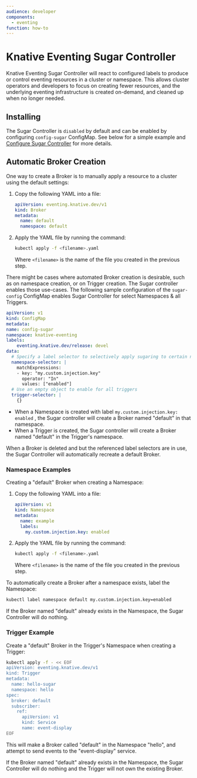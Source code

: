 ```yaml
---
audience: developer
components:
  - eventing
function: how-to
---
```


# Knative Eventing Sugar Controller

Knative Eventing Sugar Controller will react to configured labels
to produce or control eventing resources in a cluster or namespace. This allows
cluster operators and developers to focus on creating fewer resources, and the
underlying eventing infrastructure is created on-demand, and cleaned up when no
longer needed.

## Installing

The Sugar Controller is `disabled` by default and can be enabled by configuring `config-sugar` ConfigMap.
See below for a simple example and [Configure Sugar Controller](../configuration/sugar-configuration.md) for more details.

## Automatic Broker Creation

One way to create a Broker is to manually apply a resource to a cluster using
the default settings:

1. Copy the following YAML into a file:

    ```yaml
    apiVersion: eventing.knative.dev/v1
    kind: Broker
    metadata:
      name: default
      namespace: default
    ```

1. Apply the YAML file by running the command:

    ```bash
    kubectl apply -f <filename>.yaml
    ```
    Where `<filename>` is the name of the file you created in the previous step.

There might be cases where automated Broker creation is desirable, such as on
namespace creation, or on Trigger creation. The Sugar controller enables those
use-cases. The following sample configuration of the `sugar-config` ConfigMap
enables Sugar Controller for select Namespaces & all Triggers.

```yaml
apiVersion: v1
kind: ConfigMap
metadata:
name: config-sugar
namespace: knative-eventing
labels:
    eventing.knative.dev/release: devel
data:
  # Specify a label selector to selectively apply sugaring to certain namespaces
  namespace-selector: |
    matchExpressions:
    - key: "my.custom.injection.key"
      operator: "In"
      values: ["enabled"]
  # Use an empty object to enable for all triggers
  trigger-selector: |
    {}
```

- When a Namespace is created with label `my.custom.injection.key: enabled` , the Sugar controller will create a Broker named "default" in that
  namespace.
- When a Trigger is created, the Sugar controller will create a Broker named "default" in the
  Trigger's namespace.

When a Broker is deleted and but the referenced label selectors are in use, the
Sugar Controller will automatically recreate a default Broker.

### Namespace Examples

Creating a "default" Broker when creating a Namespace:

1. Copy the following YAML into a file:

    ```yaml
    apiVersion: v1
    kind: Namespace
    metadata:
      name: example
      labels:
        my.custom.injection.key: enabled
    ```

1. Apply the YAML file by running the command:

    ```bash
    kubectl apply -f <filename>.yaml
    ```
    Where `<filename>` is the name of the file you created in the previous step.

To automatically create a Broker after a namespace exists, label the Namespace:

```bash
kubectl label namespace default my.custom.injection.key=enabled
```

If the Broker named "default" already exists in the Namespace, the Sugar
Controller will do nothing.

### Trigger Example

Create a "default" Broker in the Trigger's Namespace when creating a Trigger:

```bash
kubectl apply -f - << EOF
apiVersion: eventing.knative.dev/v1
kind: Trigger
metadata:
  name: hello-sugar
  namespace: hello
spec:
  broker: default
  subscriber:
    ref:
      apiVersion: v1
      kind: Service
      name: event-display
EOF
```

This will make a Broker called "default" in the Namespace "hello", and attempt to send events to the "event-display" service.

If the Broker named "default" already exists in the Namespace, the Sugar Controller will do nothing and the Trigger will not own the existing Broker.
